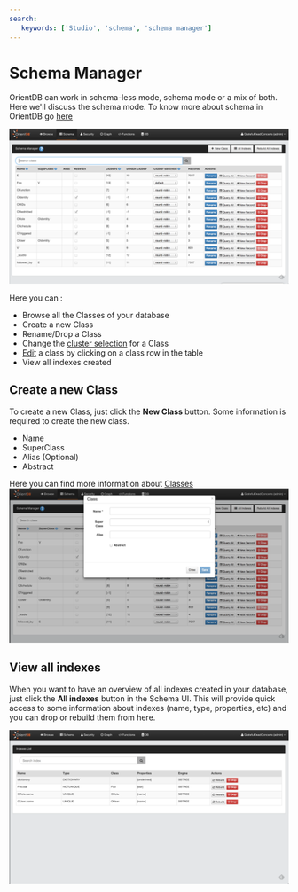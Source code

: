 ```yaml
---
search:
   keywords: ['Studio', 'schema', 'schema manager']
---
```


# Schema Manager

OrientDB can work in schema-less mode, schema mode or a mix of both. Here we'll discuss the schema mode. To know more about schema in OrientDB go [here](../Schema.md)

![Schema](../images/schema.png)

Here you can :

* Browse all the Classes of your database
* Create a new Class
* Rename/Drop a Class
* Change the [cluster selection](../SQL-Alter-Class.md) for a Class 
* [Edit](Class.md) a class by clicking on a class row in the table
* View all indexes created


## Create a new Class

To create a new Class, just click the **New Class** button.
Some information is required to create the new class.

* Name
* SuperClass
* Alias (Optional)
* Abstract 

Here you can find more information about [Classes](../Schema.md#class)
![newClass](../images/newClass.png)

## View all indexes

When you want to have an overview of all indexes created in your database, just click the **All indexes** button in the Schema UI. This will provide quick access to some information about indexes (name, type, properties, etc) and you can drop or rebuild them from here.

![newClass](../images/indexes.png)

